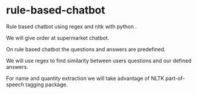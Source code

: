 # rule-based-chatbot
Rule based chatbot using regex and nltk with python . 

We will give order at supermarket chatbot.

On rule based chatbot the questions and answers are predefined. 

We will use regex to find similarity between users questions and our defined answers.

For name and quantity extraction we will take advantage of NLTK part-of-speech tagging package.

